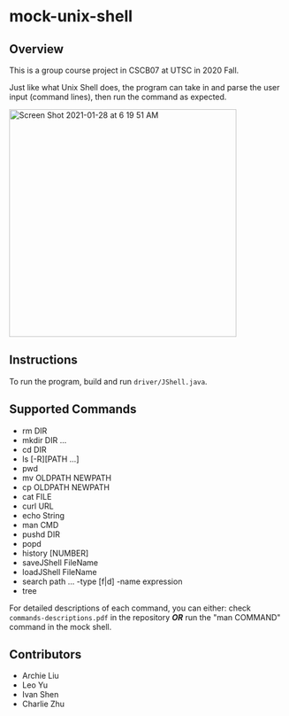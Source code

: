 # mock-unix-shell

## Overview

This is a group course project in CSCB07 at UTSC in 2020 Fall. 

Just like what Unix Shell does, the program can take in and parse the user input (command lines), then run the command as expected.

<img width="411" alt="Screen Shot 2021-01-28 at 6 19 51 AM" src="https://user-images.githubusercontent.com/77775845/106131600-e39d6680-6130-11eb-8e5b-3ee1acd2772d.png">

## Instructions

To run the program, build and run `driver/JShell.java`.

## Supported Commands

- rm DIR
- mkdir DIR ...
- cd DIR
- ls [-R][PATH ...]
- pwd
- mv OLDPATH NEWPATH
- cp OLDPATH NEWPATH
- cat FILE
- curl URL
- echo String
- man CMD
- pushd DIR
- popd
- history [NUMBER]
- saveJShell FileName
- loadJShell FileName
- search path ... -type [f|d] -name expression
- tree

For detailed descriptions of each command, you can either:
check `commands-descriptions.pdf` in the repository ***OR*** run the "man COMMAND" command in the mock shell.

## Contributors
- Archie Liu
- Leo Yu
- Ivan Shen
- Charlie Zhu


